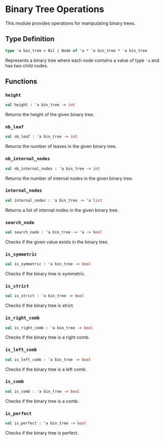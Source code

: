 # Binary Tree Operations

This module provides operations for manipulating binary trees.

## Type Definition

```ocaml
type 'a bin_tree = Nil | Node of 'a * 'a bin_tree * 'a bin_tree
```

Represents a binary tree where each node contains a value of type `'a` and has two child nodes.

## Functions

### `height`

```ocaml
val height : 'a bin_tree -> int
```

Returns the height of the given binary tree.

### `nb_leaf`

```ocaml
val nb_leaf : 'a bin_tree -> int
```

Returns the number of leaves in the given binary tree.

### `nb_internal_nodes`

```ocaml
val nb_internal_nodes : 'a bin_tree -> int
```

Returns the number of internal nodes in the given binary tree.

### `internal_nodes`

```ocaml
val internal_nodes : 'a bin_tree -> 'a list
```

Returns a list of internal nodes in the given binary tree.

### `search_node`

```ocaml
val search_node : 'a bin_tree -> 'a -> bool
```

Checks if the given value exists in the binary tree.

### `is_symmetric`

```ocaml
val is_symmetric : 'a bin_tree -> bool
```

Checks if the binary tree is symmetric.

### `is_strict`

```ocaml
val is_strict : 'a bin_tree -> bool
```

Checks if the binary tree is strict.

### `is_right_comb`

```ocaml
val is_right_comb : 'a bin_tree -> bool
```

Checks if the binary tree is a right comb.

### `is_left_comb`

```ocaml
val is_left_comb : 'a bin_tree -> bool
```

Checks if the binary tree is a left comb.

### `is_comb`

```ocaml
val is_comb : 'a bin_tree -> bool
```

Checks if the binary tree is a comb.

### `is_perfect`

```ocaml
val is_perfect : 'a bin_tree -> bool
```

Checks if the binary tree is perfect.
```
